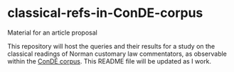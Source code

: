 # classical-refs-in-ConDE-corpus
Material for an article proposal

This repository will host the queries and their results for a study on the classical readings of Norman customary law commentators, as observable within the [ConDÉ corpus](https://github.com/RIN-ConDE/editions).
This README file will be updated as I work.
